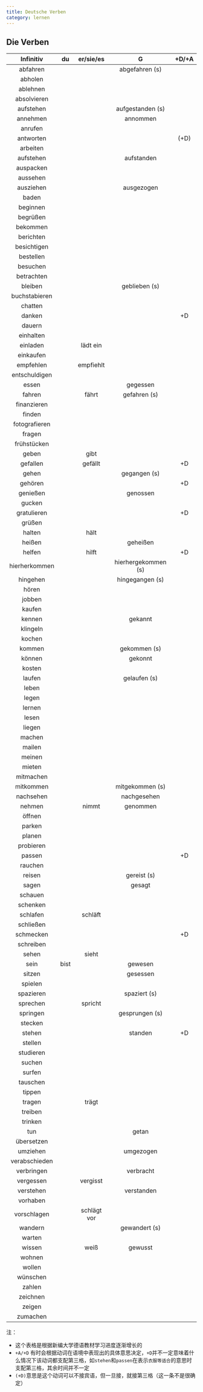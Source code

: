 ```yaml
---
title: Deutsche Verben
category: lernen
---
```


## Die Verben

|Infinitiv|du|er/sie/es|G|+D/+A|
|:-:|:-:|:-:|:-:|:-:|
|abfahren|||abgefahren (s)||
|abholen|||||
|ablehnen|||||
|absolvieren|||||
|aufstehen|||aufgestanden (s)||
|annehmen|||annommen||
|anrufen|||||
|antworten||||(+D)|
|arbeiten|||||
|aufstehen|||aufstanden||
|auspacken|||||
|aussehen|||||
|ausziehen|||ausgezogen||
|baden|||||
|beginnen|||||
|begrüßen|||||
|bekommen|||||
|berichten|||||
|besichtigen|||||
|bestellen|||||
|besuchen|||||
|betrachten|||||
|bleiben|||geblieben (s)||
|buchstabieren|||||
|chatten|||||
|danken||||+D|
|dauern|||||
|einhalten|||||
|einladen||lädt ein|||
|einkaufen|||||
|empfehlen||empfiehlt|||
|entschuldigen|||||
|essen|||gegessen||
|fahren||fährt|gefahren (s)||
|finanzieren|||||
|finden|||||
|fotografieren|||||
|fragen|||||
|frühstücken|||||
|geben||gibt|||
|gefallen||gefällt||+D|
|gehen|||gegangen (s)||
|gehören||||+D|
|genießen|||genossen||
|gucken|||||
|gratulieren||||+D|
|grüßen|||||
|halten||hält|||
|heißen|||geheißen||
|helfen||hilft||+D|
|hierherkommen|||hierhergekommen (s)||
|hingehen|||hingegangen (s)||
|hören|||||
|jobben|||||
|kaufen|||||
|kennen|||gekannt||
|klingeln|||||
|kochen|||||
|kommen|||gekommen (s)||
|können|||gekonnt||
|kosten|||||
|laufen|||gelaufen (s)||
|leben|||||
|legen|||||
|lernen|||||
|lesen|||||
|liegen|||||
|machen|||||
|mailen|||||
|meinen|||||
|mieten|||||
|mitmachen|||||
|mitkommen|||mitgekommen (s)||
|nachsehen|||nachgesehen||
|nehmen||nimmt|genommen||
|öffnen|||||
|parken|||||
|planen|||||
|probieren|||||
|passen||||+D|
|rauchen|||||
|reisen|||gereist (s)||
|sagen|||gesagt||
|schauen|||||
|schenken|||||
|schlafen||schläft|||
|schließen|||||
|schmecken||||+D|
|schreiben|||||
|sehen||sieht|||
|sein|bist||gewesen||
|sitzen|||gesessen||
|spielen|||||
|spazieren|||spaziert (s)||
|sprechen||spricht|||
|springen|||gesprungen (s)||
|stecken|||||
|stehen|||standen|+D|
|stellen|||||
|studieren|||||
|suchen|||||
|surfen|||||
|tauschen|||||
|tippen|||||
|tragen||trägt|||
|treiben|||||
|trinken|||||
|tun|||getan||
|übersetzen|||||
|umziehen|||umgezogen||
|verabschieden|||||
|verbringen|||verbracht||
|vergessen||vergisst|||
|verstehen|||verstanden||
|vorhaben|||||
|vorschlagen||schlägt vor|||
|wandern|||gewandert (s)||
|warten|||||
|wissen||weiß|gewusst||
|wohnen|||||
|wollen|||||
|wünschen|||||
|zahlen|||||
|zeichnen|||||
|zeigen|||||
|zumachen|||||

注：

- 这个表格是根据新编大学德语教材学习进度逐渐增长的
- `+A/+D` 有时会根据动词在语境中表现出的具体意思决定，`+D`并不一定意味着什么情况下该动词都支配第三格，如`stehen`和`passen`在表示`衣服等适合`的意思时支配第三格，其余时间并不一定
- `(+D)`意思是这个动词可以不接宾语，但一旦接，就接第三格（这一条不是很确定）